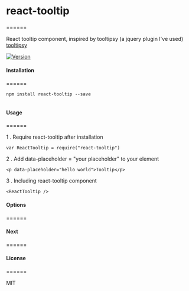 # react-tooltip
======


React tooltip component, inspired by tooltipsy (a jquery plugin I've used) [tooltipsy](http://tooltipsy.com/)


[![Version](http://img.shields.io/npm/v/react-tooltip.svg)](https://www.npmjs.org/package/react-tooltip)


#### Installation
======


```
npm install react-tooltip --save


```


#### Usage
======


1 . Require react-tooltip after installation

```
var ReactTooltip = require("react-tooltip")
```


2 . Add data-placeholder = "your placeholder" to your element

	<p data-placeholder="hello world">Tooltip</p>

3 . Including react-tooltip component


```
<ReactTooltip />
```


#### Options
======



#### Next
======



#### License
======


MIT

